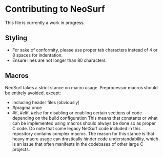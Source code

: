 # Contributing to NeoSurf

This file is currently a work in progress.

## Styling
* For sake of conformity, please use proper tab characters instead of 4 or 8 spaces for indentation.
* Ensure lines are not longer than 80 characters.

## Macros
NeoSurf takes a strict stance on macro usage. Preprocessor macros should be entirely avoided, except:
* Including header files (obviously)
* #pragma once
* #if, #elif, #else for disabling or enabling certain sections of code depending on the build configuration
This means that constants or what can be implemented using macros should always be done so as proper C code. Do note that some legacy NetSurf code included in this repository contains complex macros.
The reason for this stance is that heavy macro usage can drastically hinder code understandability, which is an issue that often manifests in the codebases of other large C projects.
